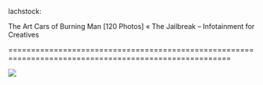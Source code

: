 <!--
id: 1113876536
link: http://tumblr.atmos.org/post/1113876536/lachstock-the-art-cars-of-burning-man-120
slug: lachstock-the-art-cars-of-burning-man-120
date: Sun Sep 12 2010 22:23:03 GMT-0700 (PDT)
publish: 2010-09-012
tags: 
title: lachstock:

The Art Cars of Burning Man [120 Photos] «&#160;The Jailbreak – Infotainment for Creatives

-->


lachstock:

The Art Cars of Burning Man [120 Photos] «&#160;The Jailbreak – Infotainment for Creatives

=======================================================================================================

![](http://www.tumblr.com/photo/1280/atmos/1113876536/1/tumblr_l8nvfpnsO61qz4vte)

